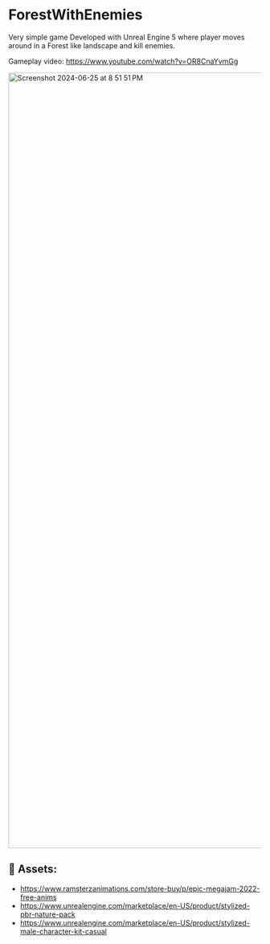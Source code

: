 # ForestWithEnemies
Very simple game Developed with Unreal Engine 5 where player moves around in a Forest like landscape and kill enemies.

Gameplay video: https://www.youtube.com/watch?v=OR8CnaYvmGg


<img width="1542" alt="Screenshot 2024-06-25 at 8 51 51 PM" src="https://github.com/sqb-bhatti/ForestWithEnemies/assets/131648217/0e29c9c8-6c42-498e-bd00-af9eebf17a3b">


## 🎁 Assets:
- https://www.ramsterzanimations.com/store-buy/p/epic-megajam-2022-free-anims
- https://www.unrealengine.com/marketplace/en-US/product/stylized-pbr-nature-pack
- https://www.unrealengine.com/marketplace/en-US/product/stylized-male-character-kit-casual

